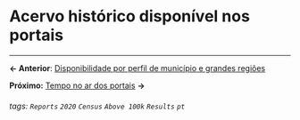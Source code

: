 # Acervo histórico disponível nos portais

---

**← Anterior**: <a href="https://hackmd.io/@querido-diario/report-census-qd-2020-availability-pt" target="_self">Disponibilidade por perfil de município e grandes regiões</a>

**Próximo:** <a href="https://hackmd.io/@querido-diario/report-census-qd-2020-sla-pt" target="_self">Tempo no ar dos portais</a> **→**

###### tags: `Reports` `2020` `Census` `Above 100k` `Results` `pt`